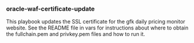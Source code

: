 ### oracle-waf-certificate-update
This playbook updates the SSL certificate for the gfk daily pricing monitor website.
See the README file in vars for instructions about where to obtain the fullchain.pem and privkey.pem files and how to run it.
